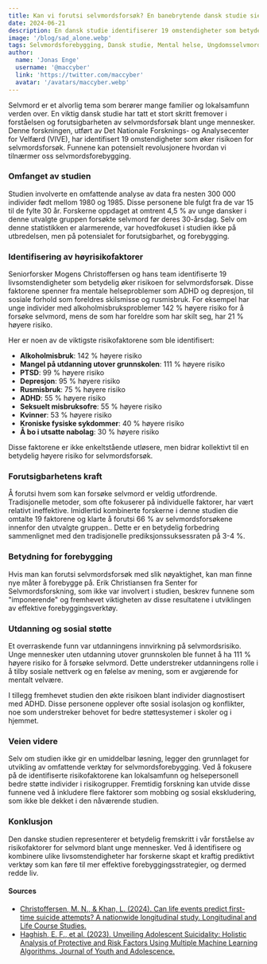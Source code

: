 ```yaml
---
title: Kan vi forutsi selvmordsforsøk? En banebrytende dansk studie sier ja
date: 2024-06-21
description: En dansk studie identifiserer 19 omstendigheter som betydelig øker risikoen for selvmordsforsøk blant unge mennesker, og tilbyr ny innsikt for effektive forebyggingsstrategier.
image: '/blog/sad_alone.webp'
tags: Selvmordsforebygging, Dansk studie, Mental helse, Ungdomsselvmord, Risikofaktorer, ADHD, Depresjon, Rusmisbruk, Foreldres skilsmisse, Sosial støtte, Utdanning, Prediktiv analyse, Forskning, Langsiktig studie, Ungdom i risikogruppe
author:
  name: 'Jonas Enge'
  username: '@maccyber'
  link: 'https://twitter.com/maccyber'
  avatar: '/avatars/maccyber.webp'
---
```


Selvmord er et alvorlig tema som berører mange familier og lokalsamfunn verden over. En viktig dansk studie har tatt et stort skritt fremover i forståelsen og forutsigbarheten av selvmordsforsøk blant unge mennesker. Denne forskningen, utført av Det Nationale Forsknings- og Analysecenter for Velfærd (VIVE), har identifisert 19 omstendigheter som øker risikoen for selvmordsforsøk. Funnene kan potensielt revolusjonere hvordan vi tilnærmer oss selvmordsforebygging.

### Omfanget av studien

Studien involverte en omfattende analyse av data fra nesten 300 000 individer født mellom 1980 og 1985. Disse personene ble fulgt fra de var 15 til de fylte 30 år. Forskerne oppdaget at omtrent 4,5 % av unge dansker i denne utvalgte gruppen forsøkte selvmord før deres 30-årsdag. Selv om denne statistikken er alarmerende, var hovedfokuset i studien ikke på utbredelsen, men på potensialet for forutsigbarhet, og forebygging.

### Identifisering av høyrisikofaktorer

Seniorforsker Mogens Christoffersen og hans team identifiserte 19 livsomstendigheter som betydelig øker risikoen for selvmordsforsøk. Disse faktorene spenner fra mentale helseproblemer som ADHD og depresjon, til sosiale forhold som foreldres skilsmisse og rusmisbruk. For eksempel har unge individer med alkoholmisbruksproblemer 142 % høyere risiko for å forsøke selvmord, mens de som har foreldre som har skilt seg, har 21 % høyere risiko.

Her er noen av de viktigste risikofaktorene som ble identifisert:

- **Alkoholmisbruk**: 142 % høyere risiko
- **Mangel på utdanning utover grunnskolen**: 111 % høyere risiko
- **PTSD**: 99 % høyere risiko
- **Depresjon**: 95 % høyere risiko
- **Rusmisbruk**: 75 % høyere risiko
- **ADHD**: 55 % høyere risiko
- **Seksuelt misbruksofre**: 55 % høyere risiko
- **Kvinner**: 53 % høyere risiko
- **Kroniske fysiske sykdommer**: 40 % høyere risiko
- **Å bo i utsatte nabolag**: 30 % høyere risiko

Disse faktorene er ikke enkeltstående utløsere, men bidrar kollektivt til en betydelig høyere risiko for selvmordsforsøk.

### Forutsigbarhetens kraft

Å forutsi hvem som kan forsøke selvmord er veldig utfordrende. Tradisjonelle metoder, som ofte fokuserer på individuelle faktorer, har vært relativt ineffektive. Imidlertid kombinerte forskerne i denne studien die omtalte 19 faktorene og klarte å forutsi 66 % av selvmordsforsøkene innenfor den utvalgte gruppen.. Dette er en betydelig forbedring sammenlignet med den tradisjonelle prediksjonssuksessraten på 3-4 %.

### Betydning for forebygging

Hvis man kan forutsi selvmordsforsøk med slik nøyaktighet, kan man  finne nye måter å forebygge på. Erik Christiansen fra Senter for Selvmordsforskning, som ikke var involvert i studien, beskrev funnene som "imponerende" og fremhevet viktigheten av disse resultatene i utviklingen av effektive forebyggingsverktøy.

### Utdanning og sosial støtte

Et overraskende funn var utdanningens innvirkning på selvmordsrisiko. Unge mennesker uten utdanning utover grunnskolen ble funnet å ha 111 % høyere risiko for å forsøke selvmord. Dette understreker utdanningens rolle i å tilby sosiale nettverk og en følelse av mening, som er avgjørende for mentalt velvære.

I tillegg fremhevet studien den økte risikoen blant individer diagnostisert med ADHD. Disse personene opplever ofte sosial isolasjon og konflikter, noe som understreker behovet for bedre støttesystemer i skoler og i hjemmet.

### Veien videre

Selv om studien ikke gir en umiddelbar løsning, legger den grunnlaget for utvikling av omfattende verktøy for selvmordsforebygging. Ved å fokusere på de identifiserte risikofaktorene kan lokalsamfunn og helsepersonell bedre støtte individer i risikogrupper. Fremtidig forskning kan utvide disse funnene ved å inkludere flere faktorer som mobbing og sosial ekskludering, som ikke ble dekket i den nåværende studien.

### Konklusjon

Den danske studien representerer et betydelig fremskritt i vår forståelse av risikofaktorer for selvmord blant unge mennesker. Ved å identifisere og kombinere ulike livsomstendigheter har forskerne skapt et kraftig prediktivt verktøy som kan føre til mer effektive forebyggingsstrategier, og dermed redde liv.

#### **Sources**

- [Christoffersen, M. N., & Khan, L. (2024). Can life events predict first-time suicide attempts? A nationwide longitudinal study. Longitudinal and Life Course Studies.](https://doi.org/10.1332/17579597Y2024D000000020)
- [Haghish, E. F., et al. (2023). Unveiling Adolescent Suicidality: Holistic Analysis of Protective and Risk Factors Using Multiple Machine Learning Algorithms. Journal of Youth and Adolescence.](https://doi.org/10.1007/s10964-023-01892-6)
